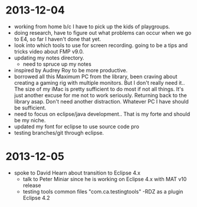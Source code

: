 2013-12-04
==========

* working from home b/c I have to pick up the kids of playgroups.
* doing research, have to figure out what problems can occur when we go to E4, 
  so far I haven't done that yet.
* look into which tools to use for screen recording.  going to be a tips and tricks 
  video about FMP v9.0.
* updating my notes directory.
	- need to spruce up my notes
* inspired by Audrey Roy to be more productive.
* borrowed all this Maximum PC from the library, been craving about creating a gaming rig with multiple monitors.
  But I don't really need it.. The size of my iMac is pretty sufficient to do most if not all things.
  It's just another excuse for me not to work seriously. Returning back to the library asap.  Don't 
  need another distraction.  Whatever PC I have should be sufficient.
* need to focus on eclipse/java development.. That is my forte and should be my niche.
* updated my font for eclipse to use source code pro
* testing branches/git through eclipse.

2013-12-05
==========

* spoke to David Hearn about transition to Eclipse 4.x
	- talk to Peter Miniar since he is working on Eclipse 4.x with MAT v10 release
	- testing tools common files "com.ca.testingtools"
	-RDZ as a plugin Eclipse 4.2
